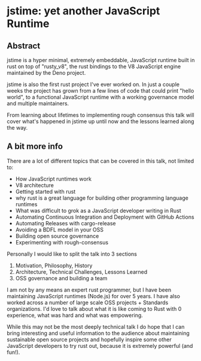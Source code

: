 # jstime: yet another JavaScript Runtime

## Abstract

jstime is a hyper minimal, extremely embeddable, JavaScript runtime built in rust on top
of "rusty_v8", the rust bindings to the V8 JavaScript engine maintained by the Deno project.

jstime is also the first rust project I've ever worked on. In just a couple weeks the project
has grown from a few lines of code that could print "hello world", to a functional JavaScript
runtime with a working governance model and multiple maintainers.

From learning about lifetimes to implementing rough consensus this talk will cover what's
happened in jstime up until now and the lessons learned along the way.

## A bit more info

There are a lot of different topics that can be covered in this talk, not limited to:

* How JavaScript runtimes work
* V8 architecture
* Getting started with rust
* why rust is a great language for building other programming language runtimes
* What was difficult to grok as a JavaScript developer writing in Rust
* Automating Continuous Integration and Deployment with GitHub Actions
* Automating Releases with cargo-release
* Avoiding a BDFL model in your OSS
* Building open source governance
* Experimenting with rough-consensus

Personally I would like to split the talk into 3 sections

1. Motivation, Philosophy, History
2. Architecture, Technical Challenges, Lessons Learned
3. OSS governance and building a team

I am not by any means an expert rust programmer, but I have been maintaining
JavaScript runtimes (Node.js) for over 5 years. I have also worked across a number
of large scale OSS projects + Standards organizations. I'd love to talk about what
it is like coming to Rust with 0 experience, what was hard and what was empowering.

While this may not be the most deeply technical talk I do hope that I can bring
interesting and useful information to the audience about maintaining sustainable
open source projects and hopefully inspire some other JavaScript developers to
try rust out, because it is extremely powerful (and fun!).
